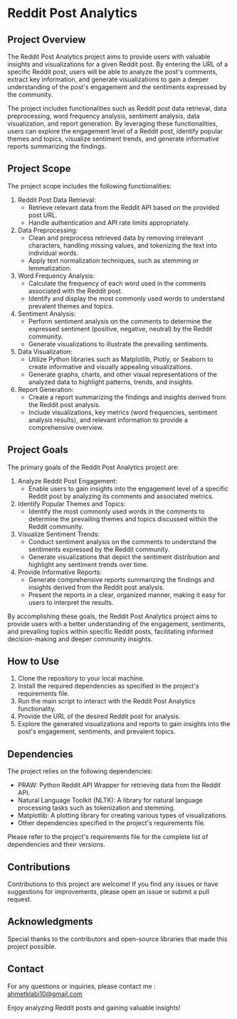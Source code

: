 # Reddit Post Analytics

## Project Overview

The Reddit Post Analytics project aims to provide users with valuable insights and visualizations for a given Reddit post. By entering the URL of a specific Reddit post, users will be able to analyze the post's comments, extract key information, and generate visualizations to gain a deeper understanding of the post's engagement and the sentiments expressed by the community.

The project includes functionalities such as Reddit post data retrieval, data preprocessing, word frequency analysis, sentiment analysis, data visualization, and report generation. By leveraging these functionalities, users can explore the engagement level of a Reddit post, identify popular themes and topics, visualize sentiment trends, and generate informative reports summarizing the findings.

## Project Scope

The project scope includes the following functionalities:

1. Reddit Post Data Retrieval:
    - Retrieve relevant data from the Reddit API based on the provided post URL.
    - Handle authentication and API rate limits appropriately.
2. Data Preprocessing:
    - Clean and preprocess retrieved data by removing irrelevant characters, handling missing values, and tokenizing the text into individual words.
    - Apply text normalization techniques, such as stemming or lemmatization.
3. Word Frequency Analysis:
    - Calculate the frequency of each word used in the comments associated with the Reddit post.
    - Identify and display the most commonly used words to understand prevalent themes and topics.
4. Sentiment Analysis:
    - Perform sentiment analysis on the comments to determine the expressed sentiment (positive, negative, neutral) by the Reddit community.
    - Generate visualizations to illustrate the prevailing sentiments.
5. Data Visualization:
    - Utilize Python libraries such as Matplotlib, Plotly, or Seaborn to create informative and visually appealing visualizations.
    - Generate graphs, charts, and other visual representations of the analyzed data to highlight patterns, trends, and insights.
6. Report Generation:
    - Create a report summarizing the findings and insights derived from the Reddit post analysis.
    - Include visualizations, key metrics (word frequencies, sentiment analysis results), and relevant information to provide a comprehensive overview.

## Project Goals

The primary goals of the Reddit Post Analytics project are:

1. Analyze Reddit Post Engagement:
    - Enable users to gain insights into the engagement level of a specific Reddit post by analyzing its comments and associated metrics.
2. Identify Popular Themes and Topics:
    - Identify the most commonly used words in the comments to determine the prevailing themes and topics discussed within the Reddit community.
3. Visualize Sentiment Trends:
    - Conduct sentiment analysis on the comments to understand the sentiments expressed by the Reddit community.
    - Generate visualizations that depict the sentiment distribution and highlight any sentiment trends over time.
4. Provide Informative Reports:
    - Generate comprehensive reports summarizing the findings and insights derived from the Reddit post analysis.
    - Present the reports in a clear, organized manner, making it easy for users to interpret the results.

By accomplishing these goals, the Reddit Post Analytics project aims to provide users with a better understanding of the engagement, sentiments, and prevailing topics within specific Reddit posts, facilitating informed decision-making and deeper community insights.

## How to Use

1. Clone the repository to your local machine.
2. Install the required dependencies as specified in the project's requirements file.
3. Run the main script to interact with the Reddit Post Analytics functionality.
4. Provide the URL of the desired Reddit post for analysis.
5. Explore the generated visualizations and reports to gain insights into the post's engagement, sentiments, and prevalent topics.

## Dependencies

The project relies on the following dependencies:

- PRAW: Python Reddit API Wrapper for retrieving data from the Reddit API.
- Natural Language Toolkit (NLTK): A library for natural language processing tasks such as tokenization and stemming.
- Matplotlib: A plotting library for creating various types of visualizations.
- Other dependencies specified in the project's requirements file.

Please refer to the project's requirements file for the complete list of dependencies and their versions.

## Contributions

Contributions to this project are welcome! If you find any issues or have suggestions for improvements, please open an issue or submit a pull request.

## Acknowledgments

Special thanks to the contributors and open-source libraries that made this project possible.

## Contact

For any questions or inquiries, please contact me : ahmetklabi10@gmail.com

Enjoy analyzing Reddit posts and gaining valuable insights!